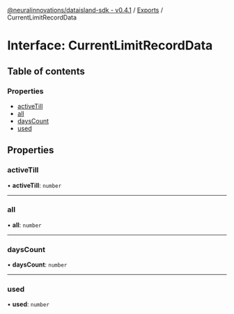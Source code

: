 [@neuralinnovations/dataisland-sdk - v0.4.1](../../README.md) / [Exports](../modules.md) / CurrentLimitRecordData

# Interface: CurrentLimitRecordData

## Table of contents

### Properties

- [activeTill](CurrentLimitRecordData.md#activetill)
- [all](CurrentLimitRecordData.md#all)
- [daysCount](CurrentLimitRecordData.md#dayscount)
- [used](CurrentLimitRecordData.md#used)

## Properties

### activeTill

• **activeTill**: `number`

___

### all

• **all**: `number`

___

### daysCount

• **daysCount**: `number`

___

### used

• **used**: `number`
